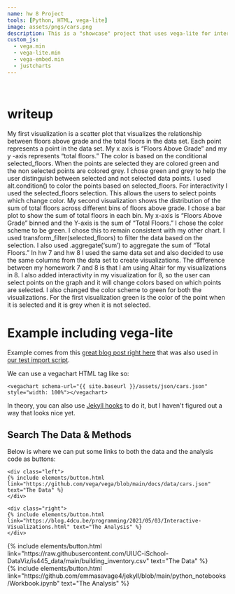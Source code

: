 ```yaml
---
name: hw 8 Project
tools: [Python, HTML, vega-lite]
image: assets/pngs/cars.png
description: This is a "showcase" project that uses vega-lite for interactive viz!
custom_js:
  - vega.min
  - vega-lite.min
  - vega-embed.min
  - justcharts
---
```


<vegachart schema-url="{{ site.baseurl }}/assets/c1.json" style="width: 100%"></vegachart>
<br>
<vegachart schema-url="{{ site.baseurl }}/assets/c2.json" style="width: 100%"></vegachart>

# writeup
My first visualization is a scatter plot that visualizes the relationship between floors above grade and the total floors in the data set. Each point represents a point in the data set. My x axis is “Floors Above Grade” and my y -axis represents “total floors.” The color is based on the conditional selected_floors. When the points are selected they are colored green and the non selected points are colored grey. I chose green and grey to help the user distinguish between selected and not selected data points. I used alt.condition()  to color the points based on selected_floors. For interactivity I used the selected_floors selection. This allows the users to select points which change color.
My second visualization shows the distribution of the sum of total floors across different bins of floors above grade. I chose a bar plot to show the sum of total floors in each bin. My x-axis is “Floors Above Grade” binned and the Y-axis is the sum of “Total Floors.” I chose the color scheme to be green. I chose this to remain consistent with my other chart. I used transform_filter(selected_floors) to filter the data based on the selection. I also used .aggregate(‘sum’) to aggregate the sum of “Total Floors.”
In hw 7 and hw 8 I used the same data set and also decided to use the same columns from the data set to create visualizations. The difference between my homework 7 and 8 is that I am using Altair for my visualizations in 8. I also added interactivity in my visualization for 8, so the user can select points on the graph and it will change colors based on which points are selected. I also changed the color scheme to green for both the visualizations. For the first visualization green is the color of the point when it is selected and it is grey when it is not selected. 
# Example including vega-lite

Example comes from this [great blog post right here](https://blog.4dcu.be/programming/2021/05/03/Interactive-Visualizations.html) that was also used in [our test import script](https://github.com/UIUC-iSchool-DataViz/is445_bcubcg_fall2022/blob/main/week01/test_imports_week01.ipynb).

We can use a vegachart HTML tag like so:

```
<vegachart schema-url="{{ site.baseurl }}/assets/json/cars.json" style="width: 100%"></vegachart>
```

<vegachart schema-url="{{ site.baseurl }}/assets/json/cars.json" style="width: 100%"></vegachart>

In theory, you can also use [Jekyll hooks](https://jekyllrb.com/docs/plugins/hooks/) to do it, but I haven't figured out a way that looks nice yet.


## Search The Data & Methods

Below is where we can put some links to both the data and the analysis code as buttons:

```
<div class="left">
{% include elements/button.html link="https://github.com/vega/vega/blob/main/docs/data/cars.json" text="The Data" %}
</div>

<div class="right">
{% include elements/button.html link="https://blog.4dcu.be/programming/2021/05/03/Interactive-Visualizations.html" text="The Analysis" %}
</div>
```

<!-- these are written in a combo of html and liquid --> 

<div class="left">
{% include elements/button.html link="https://raw.githubusercontent.com/UIUC-iSchool-DataViz/is445_data/main/building_inventory.csv" text="The Data" %}
</div>

<div class="right">
{% include elements/button.html link="https://github.com/emmasavage4/jekyll/blob/main/python_notebooks/Workbook.ipynb" text="The Analysis" %}
</div>

